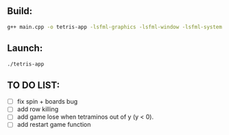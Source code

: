 ## Build:
```bash
g++ main.cpp -o tetris-app -lsfml-graphics -lsfml-window -lsfml-system
```
## Launch: 
```bash
./tetris-app
``` 

## TO DO LIST:
- [ ] fix spin + boards bug
- [ ] add row killing 
- [ ] add game lose when tetraminos out of y (y < 0).
- [ ] add restart game function